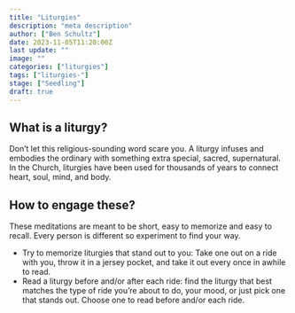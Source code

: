 ```yaml
---
title: "Liturgies"
description: "meta description"
author: ["Ben Schultz"]
date: 2023-11-05T11:20:00Z
last update: ""
image: ""
categories: ["liturgies"]
tags: ["liturgies-"]
stage: ["Seedling"]
draft: true
---
```


## What is a liturgy?

Don’t let this religious-sounding word scare you. A liturgy infuses and embodies the ordinary with something extra special, sacred, supernatural. In the Church, liturgies have been used for thousands of years to connect heart, soul, mind, and body.

## How to engage these?

These meditations are meant to be short, easy to memorize and easy to recall. Every person is different so experiment to find your way.

- Try to memorize liturgies that stand out to you: Take one out on a ride with you, throw it in a jersey pocket, and take it out every once in awhile to read.
- Read a liturgy before and/or after each ride: find the liturgy that best matches the type of ride you’re about to do, your mood, or just pick one that stands out. Choose one to read before and/or each ride.
